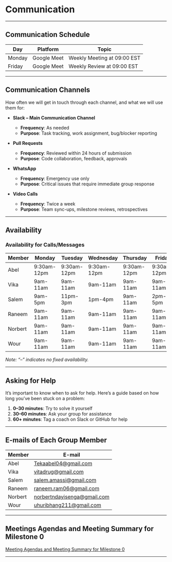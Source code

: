 # Communication

---

## Communication Schedule

| Day    | Platform    | Topic                        |
|--------|-------------|------------------------------|
| Monday | Google Meet | Weekly Meeting at 09:00 EST  |
| Friday | Google Meet | Weekly Review at 09:00 EST   |

---

## Communication Channels

How often we will get in touch through each channel, and what we will use them for:

- **Slack – Main Communication Channel**  
  - **Frequency**: As needed  
  - **Purpose**: Task tracking, work assignment, bug/blocker reporting

- **Pull Requests**  
  - **Frequency**: Reviewed within 24 hours of submission  
  - **Purpose**: Code collaboration, feedback, approvals

- **WhatsApp**  
  - **Frequency**: Emergency use only  
  - **Purpose**: Critical issues that require immediate group response

- **Video Calls**  
  - **Frequency**: Twice a week  
  - **Purpose**: Team sync-ups, milestone reviews, retrospectives

---

## Availability

### Availability for Calls/Messages

| Member  | Monday    | Tuesday   | Wednesday | Thursday  | Friday    | Saturday  | Sunday    |
|---------|-----------|-----------|-----------|-----------|-----------|-----------|-----------|
| Abel    | 9:30am-12pm | 9:30am-12pm | 9:30am-12pm | 9:30am-12pm | 9:30am-12pm| 9:30am-12pm | 9:30am-12pm |
| Vika    | 9am-11am   | 9am-11am   | 9am-11am   | 9am-11am   | 9am-11am   | 9am-11am   | 9am-11am   |
| Salem   | 9am-5pm    | 11pm-3pm   | 1pm-4pm    | 9am-11am   | 2pm-5pm    | 10am-2pm   | 10am-3pm   |
| Raneem  | 9am-11am   | 9am-11am   | 9am-11am   | 9am-11am   | 9am-11am   | 9am-11am   | 9am-11am   |
| Norbert | 9am-11am   | 9am-11am   | 9am-11am   | 9am-11am   | 9am-11am   | 9am-11am   | 9am-11am   |
| Wour    | 9am-11am   | 9am-11am   | 9am-11am   | 9am-11am   | 9am-11am   | 9am-11am   | 9am-11am   |

*Note: “–” indicates no fixed availability.*

---

## Asking for Help

It’s important to know when to ask for help. Here’s a guide based on how long you’ve been stuck on a problem:

1. **0–30 minutes**: Try to solve it yourself  
2. **30–60 minutes**: Ask your group for assistance  
3. **60+ minutes**: Tag a coach on Slack or GitHub for help

---

## E-mails of Each Group Member

| Member  | E-mail                            |
|---------|-----------------------------------|
| Abel    | <Tekaabel04@gmail.com>              |
| Vika    | <vitadrug@gmail.com>                |
| Salem   | <salem.amassi@gmail.com>            |
| Raneem  | <raneem.ram06@gmail.com>            |
| Norbert | <norbertndayisenga@gmail.com>       |
| Wour    | <uhuribhang211@gmail.com>           |

---

## Meetings Agendas and Meeting Summary for Milestone 0

[Meeting Agendas and Meeting Summary for Milestone 0](https://docs.google.com/document/d/1zahZ02WABX2AjxJR1ysF6Vk9mBteEcLbklt6Sd2x0-g/edit?tab=t.0)

---
